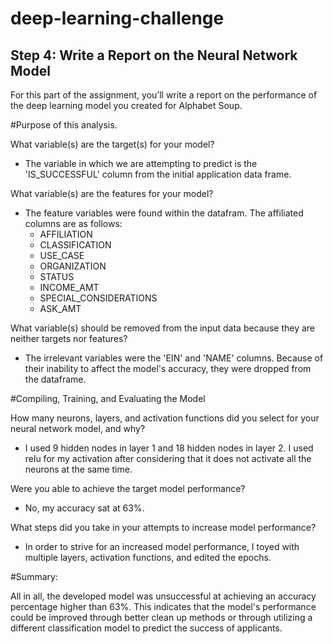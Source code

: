 # deep-learning-challenge
## Step 4: Write a Report on the Neural Network Model
For this part of the assignment, you’ll write a report on the performance of the deep learning model you created for Alphabet Soup.

#Purpose of this analysis.


What variable(s) are the target(s) for your model?
- The variable in which we are attempting to predict is the 'IS_SUCCESSFUL' column from the initial application data frame.

What variable(s) are the features for your model? 
- The feature variables were found within the datafram. The affiliated columns are as follows:
    - AFFILIATION
    - CLASSIFICATION
    - USE_CASE
    - ORGANIZATION
    - STATUS
    - INCOME_AMT
    - SPECIAL_CONSIDERATIONS 
    - ASK_AMT
    

What variable(s) should be removed from the input data because they are neither targets nor features? 
- The irrelevant variables were the 'EIN' and 'NAME' columns. Because of their inability to affect the model's accuracy, they were dropped from the dataframe.

#Compiling, Training, and Evaluating the Model

How many neurons, layers, and activation functions did you select for your neural network model, and why? 
- I used 9 hidden nodes in layer 1 and 18 hidden nodes in layer 2. I used relu for my activation after considering that it does not activate all the neurons at the same time.

Were you able to achieve the target model performance? 
- No, my accuracy sat at 63%.

What steps did you take in your attempts to increase model performance? 
- In order to strive for an increased model performance, I toyed with multiple layers, activation functions, and edited the epochs.

#Summary: 
 
All in all, the developed model was unsuccessful at achieving an accuracy percentage higher than 63%. This indicates that the model's performance could be improved through better clean up methods or through utilizing a different classification model to predict the success of applicants.

